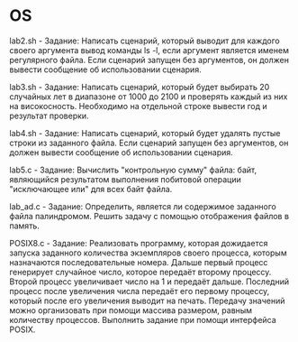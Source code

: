 # OS
lab2.sh - Задание: Написать сценарий, который выводит для каждого своего аргумента вывод команды ls -l, 
если аргумент является именем регулярного файла. Если сценарий запущен без аргументов, он должен вывести сообщение 
об использовании сценария.

lab3.sh - Задание: Написать сценарий, который будет выбирать 20 случайных лет в диапазоне от 1000 до 2100 и проверять 
каждый из них на високосность. Необходимо на отдельной строке вывести год и результат проверки.

lab4.sh - Задание: Написать сценарий, который будет удалять пустые строки из заданного файла. 
Если сценарий запущен без аргументов, он должен вывести сообщение об использовании сценария.

lab5.c - Задание: Вычислить "контрольную сумму" файла: байт, являющийся результатом выполнения 
побитовой операции "исключающее или" для всех байт файла.

lab_ad.c - Задание: Определить, является ли содержимое заданного файла палиндромом. Решить задачу с 
помощью отображения файлов в память.

POSIX8.c - Задание: Реализовать программу, которая дожидается запуска заданного количества экземпляров своего процесса, которым назначаются последовательные номера. Дальше первый процесс генерирует случайное число, которое передаёт второму процессу. Второй процесс увеличивает число на 1 и передаёт дальше. Последний процесс после увеличения числа передаёт его первому процессу, который после его увеличения выводит на печать. Передачу значений можно организовать при помощи массива размером, равным количеству процессов. Выполнить задание при помощи интерфейса POSIX.


